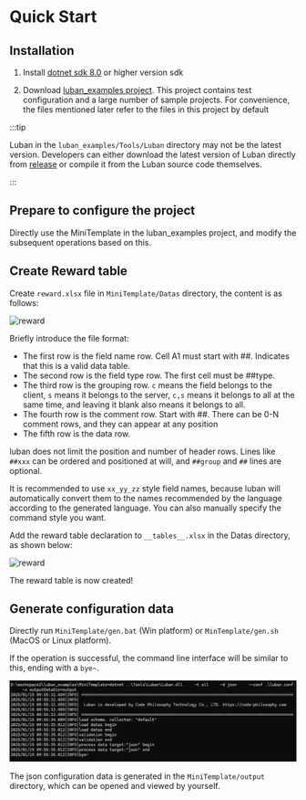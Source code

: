 # Quick Start

## Installation

1. Install [dotnet sdk 8.0](https://dotnet.microsoft.com/download/dotnet/8.0) or higher version sdk

2. Download [luban_examples project](https://github.com/focus-creative-games/luban_examples). This project contains test configuration and a large number of sample projects. For convenience, the files mentioned later refer to the files in this project by default

:::tip

Luban in the `luban_examples/Tools/Luban` directory may not be the latest version. Developers can either download the latest version of Luban directly from [release](https://github.com/focus-creative-games/luban/releases) or compile it from the Luban source code themselves.

:::

## Prepare to configure the project

Directly use the MiniTemplate in the luban_examples project, and modify the subsequent operations based on this.

## Create Reward table

Create `reward.xlsx` file in `MiniTemplate/Datas` directory, the content is as follows:

![reward](/img/cases/quickstart_reward.jpg)

Briefly introduce the file format:

- The first row is the field name row. Cell A1 must start with ##. Indicates that this is a valid data table.
- The second row is the field type row. The first cell must be ##type.
- The third row is the grouping row. `c` means the field belongs to the client, `s` means it belongs to the server, `c,s` means it belongs to all at the same time, and leaving it blank also means it belongs to all.
- The fourth row is the comment row. Start with ##. There can be 0-N comment rows, and they can appear at any position
- The fifth row is the data row.

luban does not limit the position and number of header rows. Lines like `##xxx` can be ordered and positioned at will, and `##group` and `##` lines are optional.

It is recommended to use `xx_yy_zz` style field names, because luban will automatically convert them to the names recommended by the language according to the generated language. You can also manually specify the command style you want.

Add the reward table declaration to `__tables__.xlsx` in the Datas directory, as shown below:

![reward](/img/cases/quickstart_table.jpg)

The reward table is now created!

## Generate configuration data

Directly run `MiniTemplate/gen.bat` (Win platform) or `MinTemplate/gen.sh` (MacOS or Linux platform).

If the operation is successful, the command line interface will be similar to this, ending with a `bye~`.

![gen](/img/gen.jpg)

The json configuration data is generated in the `MiniTemplate/output` directory, which can be opened and viewed by yourself.

